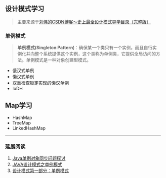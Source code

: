 ## 设计模式学习

>主要来源于[刘伟的CSDN博客～史上最全设计模式导学目录（完整版）](http://blog.csdn.net/lovelion/article/details/17517213)
### 单例模式
>
>**单例模式(Singleton Pattern)**：确保某一个类只有一个实例，而且自行实例化并向整个系统提供这个实例，这个类称为单例类，它提供全局访问的方法。单例模式是一种对象创建型模式。

- 饿汉式单例
- 懒汉式单例
- 双重检查锁定实现的懒汉单例
- IoDH




## Map学习

- HashMap
- TreeMap
- LinkedHashMap

---
### 延展阅读

1. [Java单例对象同步问题探讨](https://www.ibm.com/developerworks/cn/java/l-singleton/)
2. [JAVA设计模式之单例模式](http://blog.csdn.net/jason0539/article/details/23297037)
3. [设计模式第一部分：单例模式](https://www.ibm.com/developerworks/cn/java/j-lo-Singleton/)
